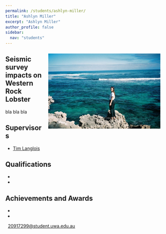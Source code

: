 ```yaml
---
permalink: /students/ashlyn-miller/
title: "Ashlyn Miller"
excerpt: "Ashlyn Miller"
author_profile: false
sidebar:
  nav: "students"
---
```

<img class="philprofile" src='/images/Ash_L.jpg' align='right' width="350" hspace="20" vspace="10">

## Seismic survey impacts on Western Rock Lobster
bla bla bla

## Supervisors
- [Tim Langlois](https://brookegibbons.github.io/academics/tim-langlois/ "Tim Langlois")

## Qualifications
-
-

## Achievements and Awards
-
-

<p class="phoneemail"><i class="far fa-envelope-open"></i>&nbsp;&nbsp;<a href="mailto:20917299@student.uwa.edu.au">20917299@student.uwa.edu.au</a><br>
